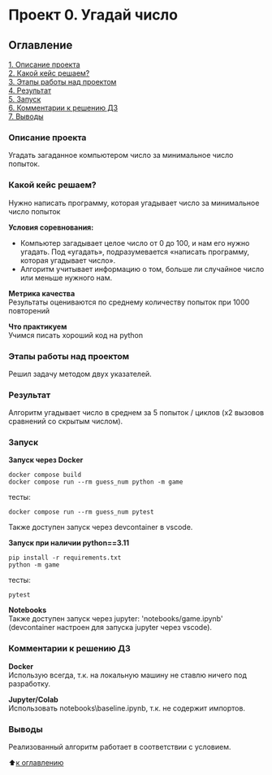 # Проект 0. Угадай число

## Оглавление  
[1. Описание проекта](README.md#Описание-проекта)  
[2. Какой кейс решаем?](README.md#Какой-кейс-решаем)  
[3. Этапы работы над проектом](README.md#Результат)  
[4. Результат](README.md#Этапы-работы-над-проектом)  
[5. Запуск](README.md#Комментарии-к-решению-ДЗ)  
[6. Комментарии к решению ДЗ](README.md#Комментарии-к-решению-ДЗ)  
[7. Выводы](README.md#Выводы)  

### Описание проекта    
Угадать загаданное компьютером число за минимальное число попыток.


### Какой кейс решаем?    
Нужно написать программу, которая угадывает число за минимальное число попыток

**Условия соревнования:**  
- Компьютер загадывает целое число от 0 до 100, и нам его нужно угадать. Под «угадать», подразумевается «написать программу, которая угадывает число».
- Алгоритм учитывает информацию о том, больше ли случайное число или меньше нужного нам.

**Метрика качества**     
Результаты оцениваются по среднему количеству попыток при 1000 повторений

**Что практикуем**     
Учимся писать хороший код на python


### Этапы работы над проектом  

Решил задачу методом двух указателей.


### Результат

Алгоритм угадывает число в среднем за 5 попыток / циклов (x2 вызовов сравнений со скрытым числом).


### Запуск

**Запуск через Docker**  
```
docker compose build
docker compose run --rm guess_num python -m game
```
тесты:
```
docker compose run --rm guess_num pytest
```
Также доступен запуск через devcontainer в vscode.

**Запуск при наличии python==3.11**  
```
pip install -r requirements.txt
python -m game
```
тесты:
```
pytest
```

**Notebooks**  
Также доступен запуск через jupyter: 'notebooks/game.ipynb' (devcontainer настроен для запуска jupyter через vscode).


### Комментарии к решению ДЗ

**Docker**  
Использую всегда, т.к. на локальную машину не ставлю ничего под разработку.  

**Jupyter/Colab**   
Использовать notebooks\baseline.ipynb, т.к. не содержит импортов.


### Выводы

Реализованный алгоритм работает в соответствии с условием.

:arrow_up:[к оглавлению](README.md#Оглавление)